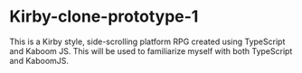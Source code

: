 ﻿# Kirby-clone-prototype-1

This is a Kirby style, side-scrolling platform RPG created using TypeScript and Kaboom JS. This will be used to familiarize myself with both TypeScript and KaboomJS.
